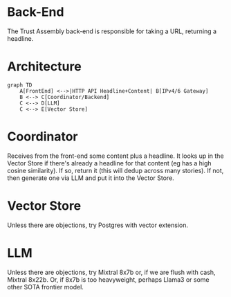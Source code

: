 # Back-End
The Trust Assembly back-end is responsible for taking a URL, returning a headline.

# Architecture
```mermaid
graph TD
    A[FrontEnd] <-->|HTTP API Headline+Content| B[IPv4/6 Gateway]
    B <--> C[Coordinator/Backend]
    C <--> D[LLM]
    C <--> E[Vector Store]
```

# Coordinator
Receives from the front-end some content plus a headline. It looks up
in the Vector Store if there's already a headline for that content (eg
has a high cosine similarity). If so, return it (this will dedup across many
stories). If not, then generate one via LLM and put it into the Vector Store.

# Vector Store
Unless there are objections, try Postgres with vector extension.

# LLM
Unless there are objections, try Mixtral 8x7b or, if we are flush with cash,
Mixtral 8x22b. Or, if 8x7b is too heavyweight, perhaps Llama3 or some other
SOTA frontier model.
